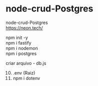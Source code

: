 # node-crud-Postgres
node-crud-Postgres<br>
https://neon.tech/<br>


npm init -y<br>
npm i fastify<br>
npm i nodemon<br>
npm i postgres<br>

criar arquivo - db.js<br>

10. .env (Raiz)<br>
11. npm i dotenv<br>

